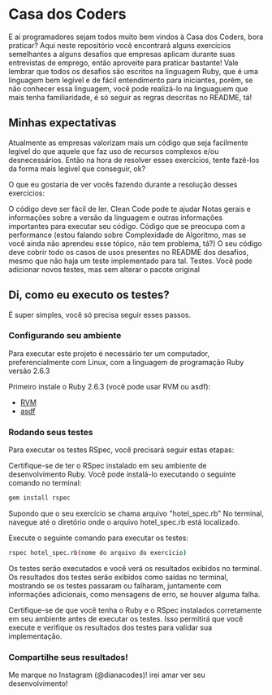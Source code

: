 # Casa dos Coders

E ai programadores sejam todos muito bem vindos à Casa dos Coders, bora praticar?
Aqui neste repositório você encontrará alguns exercícios semelhantes a alguns desafios que empresas aplicam durante suas entrevistas de emprego, então aproveite para praticar bastante!
Vale lembrar que todos os desafios são escritos na linguagem Ruby, que é uma linguagem bem legível e de fácil entendimento para iniciantes, porém, se não conhecer essa linguagem, você pode realizá-lo na linguaguem que mais tenha familiaridade, é só seguir as regras descritas no README, tá!

## Minhas expectativas

Atualmente as empresas valorizam mais um código que seja facilmente legível do que aquele que faz uso de recursos complexos e/ou desnecessários. Então na hora de resolver esses exercícios, tente fazê-los da forma mais legivel que conseguir, ok?

O que eu gostaria de ver vocês fazendo durante a resolução desses exercícios:

O código deve ser fácil de ler. Clean Code pode te ajudar
Notas gerais e informações sobre a versão da linguagem e outras informações importantes para executar seu código.
Código que se preocupa com a performance (estou falando sobre Complexidade de Algoritmo, mas se você ainda não aprendeu esse tópico, não tem problema, tá?)
O seu código deve cobrir todo os casos de usos presentes no README dos desafios, mesmo que não haja um teste implementado para tal.
Testes. Você pode adicionar novos testes, mas sem alterar o pacote original

## Di, como eu executo os testes?
É super simples, você só precisa seguir esses passos.

### Configurando seu ambiente
Para executar este projeto é necessário ter um computador, preferencialmente com Linux, com a linguagem de programação Ruby versão 2.6.3

Primeiro instale o Ruby 2.6.3 (você pode usar RVM ou asdf):

* [RVM](https://rvm.io/)
* [asdf](https://github.com/asdf-vm/asdf)

### Rodando seus testes
Para executar os testes RSpec, você precisará seguir estas etapas:

Certifique-se de ter o RSpec instalado em seu ambiente de desenvolvimento Ruby. Você pode instalá-lo executando o seguinte comando no terminal:
```bash
gem install rspec
```

Supondo que o seu exercício se chama arquivo "hotel_spec.rb" No terminal, navegue até o diretório onde o arquivo hotel_spec.rb está localizado.

Execute o seguinte comando para executar os testes:

```bash
rspec hotel_spec.rb(nome do arquivo do exercício)
```

Os testes serão executados e você verá os resultados exibidos no terminal.
Os resultados dos testes serão exibidos como saídas no terminal, mostrando se os testes passaram ou falharam, juntamente com informações adicionais, como mensagens de erro, se houver alguma falha.

Certifique-se de que você tenha o Ruby e o RSpec instalados corretamente em seu ambiente antes de executar os testes. Isso permitirá que você execute e verifique os resultados dos testes para validar sua implementação.

### Compartilhe seus resultados!
Me marque no Instagram (@dianacodes)! irei amar ver seu desenvolvimento!


